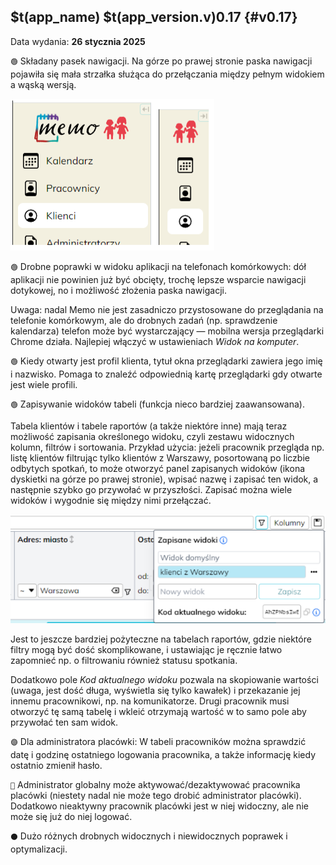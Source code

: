 ## $t(app_name) $t(app_version.v)0.17 {#v0.17}

Data wydania: **26 stycznia 2025**

`🟢` Składany pasek nawigacji. Na górze po prawej stronie paska nawigacji pojawiła się mała strzałka
służąca do przełączania między pełnym widokiem a wąską wersją.

![Pełny pasek](navigation-collapse.png)

`🟢` Drobne poprawki w widoku aplikacji na telefonach komórkowych: dół aplikacji nie powinien już być obcięty,
trochę lepsze wsparcie nawigacji dotykowej, no i możliwość złożenia paska nawigacji.

Uwaga: nadal Memo nie jest zasadniczo przystosowane do przeglądania na telefonie komórkowym,
ale do drobnych zadań (np. sprawdzenie kalendarza) telefon może być wystarczający — mobilna wersja
przeglądarki Chrome działa. Najlepiej włączyć w ustawieniach _Widok na komputer_.

`🟢` Kiedy otwarty jest profil klienta, tytuł okna przeglądarki zawiera jego imię i nazwisko.
Pomaga to znaleźć odpowiednią kartę przeglądarki gdy otwarte jest wiele profili.

`🟢` Zapisywanie widoków tabeli (funkcja nieco bardziej zaawansowana).

Tabela klientów i tabele raportów (a także niektóre inne) mają teraz możliwość zapisania określonego widoku,
czyli zestawu widocznych kolumn, filtrów i sortowania. Przykład użycia: jeżeli pracownik przegląda np.
listę klientów filtrując tylko klientów z Warszawy, posortowaną po liczbie odbytych spotkań,
to może otworzyć panel zapisanych widoków (ikona dyskietki na górze po prawej stronie),
wpisać nazwę i zapisać ten widok, a następnie szybko go przywołać w przyszłości. Zapisać można
wiele widoków i wygodnie się między nimi przełączać.

![Panel zapisanych widoków](table-saved-views.png)

Jest to jeszcze bardziej pożyteczne na tabelach raportów, gdzie niektóre filtry mogą być dość skomplikowane,
i ustawiając je ręcznie łatwo zapomnieć np. o filtrowaniu również statusu spotkania.

Dodatkowo pole _Kod aktualnego widoku_ pozwala na skopiowanie wartości (uwaga, jest dość długa,
wyświetla się tylko kawałek) i przekazanie jej innemu pracownikowi, np. na komunikatorze.
Drugi pracownik musi otworzyć tę samą tabelę i wkleić otrzymają wartość w to samo pole aby przywołać ten sam widok.

`🟣` Dla administratora placówki: W tabeli pracowników można sprawdzić datę i godzinę ostatniego
logowania pracownika, a także informację kiedy ostatnio zmienił hasło.

`🔴` Administrator globalny może aktywować/dezaktywować pracownika placówki (niestety nadal nie może tego
drobić administrator placówki). Dodatkowo nieaktywny pracownik placówki jest w niej widoczny,
ale nie może się już do niej logować.

`⚫` Dużo różnych drobnych widocznych i niewidocznych poprawek i optymalizacji.
